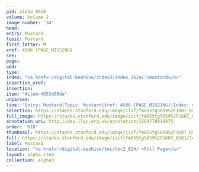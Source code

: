 ```yaml
---
pid: alpha_0618
volume: Volume 2
image_number: '34'
head: 
entry: Mustard
topic: Mustard
first_letter: M
xref: 4586 [PAGE_MISSING]
see: 
page: 
add: 
type: 
index: "<a href='/digital-beehive/index3/index_2624/'>mustard</a>"
insertion_xref: 
insertion: 
item: "#item-4653d80da"
unparsed: 
line: 'Entry: Mustard|Topic: Mustard|Xref: 4586 [PAGE_MISSING]|Index: mustard|#item-4653d80da'
selection: https://stacks.stanford.edu/image/iiif/fm855tg5659%2F1607_0501/743,4506,2980,545/full/0/default.jpg
full_image: https://stacks.stanford.edu/image/iiif/fm855tg5659%2F1607_0501/full/full/0/default.jpg
annotation_uri: http://dev.llgc.org.uk/annotation/1564778016875
order: '618'
thumbnail: https://stacks.stanford.edu/image/iiif/fm855tg5659%2F1607_0501/743,4506,600,180/250,/0/default.jpg
full: https://stacks.stanford.edu/image/iiif/fm855tg5659%2F1607_0501/743,4506,2980,545/full/0/default.jpg
label: Mustard
location: "<a href='/digital-beehive/toc/toc2_024/'>Full Page</a>"
layout: alpha_item
collection: alpha3
---
```

